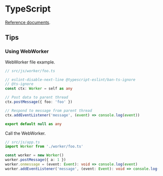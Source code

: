 # TypeScript

[Reference documents](https://io-arc.tech/build/js.html).

## Tips

### Using WebWorker

WebWorker file example.

```typescript
// src/js/worker/foo.ts

// eslint-disable-next-line @typescript-eslint/ban-ts-ignore
// @ts-ignore
const ctx: Worker = self as any

// Post data to parent thread
ctx.postMessage({ foo: 'foo' })

// Respond to message from parent thread
ctx.addEventListener('message', (event) => console.log(event))

export default null as any
```

Call the WebWorker.

```typescript
// src/js/app.ts
import Worker from './worker/foo.ts'

const worker = new Worker()
worker.postMessage({ a: 1 })
worker.onmessage = (event: Event): void => console.log(event)
worker.addEventListener('message', (event: Event): void => console.log(event))
```
